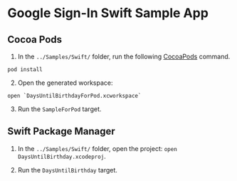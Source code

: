 # Google Sign-In Swift Sample App

## Cocoa Pods

1. In the `../Samples/Swift/` folder, run the following 
   [CocoaPods](https://cocoapods.org) command.

```
pod install
```

2. Open the generated workspace:

```
open `DaysUntilBirthdayForPod.xcworkspace`
```

3. Run the `SampleForPod` target.

## Swift Package Manager

1. In the `../Samples/Swift/` folder, open the project:
   `open DaysUntilBirthday.xcodeproj`.

2. Run the `DaysUntilBirthday` target.
